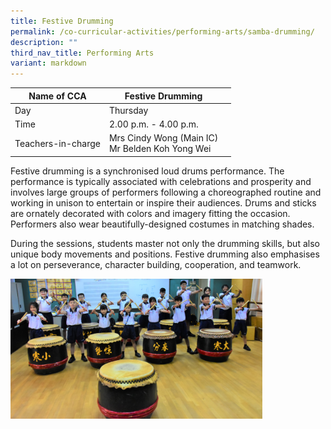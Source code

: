 ```yaml
---
title: Festive Drumming
permalink: /co-curricular-activities/performing-arts/samba-drumming/
description: ""
third_nav_title: Performing Arts
variant: markdown
---
```

|Name of CCA|Festive Drumming|  |
| -------- | ------- | --------------- |
|Day | Thursday | 
| Time |2.00 p.m. - 4.00 p.m. 
|Teachers-in-charge |Mrs Cindy Wong (Main IC)<br>Mr Belden Koh Yong Wei

<p style="box-sizing: inherit; font-size: 1em;">Festive drumming is a synchronised loud drums performance. The performance is typically associated with celebrations and prosperity and involves large groups of performers following a choreographed routine and working in unison to entertain or inspire their audiences. Drums and sticks are ornately decorated with colors and imagery fitting the occasion. Performers also wear beautifully-designed costumes in matching shades.</p>
<p style="box-sizing: inherit; font-size: 1em;"></p><p style="box-sizing: inherit; font-size: 1em;">During the sessions, students master not only the drumming skills, but also unique body movements and positions. Festive drumming also emphasises a lot on perseverance, character building, cooperation, and teamwork.</p>

<img src="/images/CoCurricularActivities/Festive%20Drumming/FESTIVE%20DRUMMING.jpg" style="width:80%">